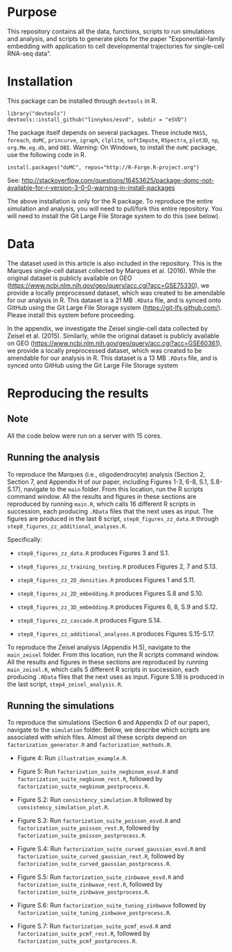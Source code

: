 # Purpose

This repository contains all the data, functions, scripts to run simulations and analysis, and scripts to generate plots for the paper
"Exponential-family embedding with application to cell developmental trajectories 
  for single-cell RNA-seq data".

# Installation

This package can be installed through `devtools` in R.

```{r}
library("devtools")
devtools::install_github("linnykos/esvd", subdir = "eSVD")
```
The package itself depends on several packages. These include `MASS`, `foreach`, `doMC`, `princurve`, `igraph`, `clplite`, `softImpute`, `RSpectra`, `plot3D`, `np`, `org.Mm.eg.db`, and `DBI`.
Warning: On Windows, to install the `doMC` package, use the following code in R.
```{r}
install.packages("doMC", repos="http://R-Forge.R-project.org")
```
See: http://stackoverflow.com/questions/16453625/package-domc-not-available-for-r-version-3-0-0-warning-in-install-packages

The above installation is only for the R package. To reproduce the entire simulation and analysis, you will need to pull/fork this entire repository.
You will need to install the Git Large File Storage system to do this (see below).

# Data 

The dataset used in this article is also included in the repository.
This is the Marques single-cell dataset collected by Marques et al. (2016). While the original dataset 
is publicly available on GEO (https://www.ncbi.nlm.nih.gov/geo/query/acc.cgi?acc=GSE75330),
we provide a locally preprocessed dataset, which was created to be amendable for our analysis in R.
This dataset is a 21 MB `.RData` file, and is synced onto GitHub using the Git Large File Storage system (https://git-lfs.github.com/). Please
install this system before proceeding.

In the appendix, we investigate the Zeisel single-cell data collected by Zeisel et al. (2015). Similarly, 
while the original dataset 
is publicly available on GEO (https://www.ncbi.nlm.nih.gov/geo/query/acc.cgi?acc=GSE60361),
we provide a locally preprocessed dataset, which was created to be amendable for our analysis in R.
This dataset is a 13 MB `.RData` file, and is synced onto GitHub using the Git Large File Storage system 

# Reproducing the results

## Note

All the code below were run on a server with 15 cores. 

## Running the analysis

To reproduce the Marques (i.e., oligodendrocyte) analysis (Section 2, Section 7, and Appendix H of our paper, including Figures 1-3, 6-8, S.1, S.8-S.17), navigate to the `main` folder. From this location, run the R scripts command window. All the results and figures in these sections are reproduced by running `main.R`, which calls 16 different R scripts in succession, each producing `.RData` files that the next uses as input. The figures are produced in the last 8 script, `step8_figures_zz_data.R` through `step8_figures_zz_additional_analyses.R`.

Specifically: 

* `step8_figures_zz_data.R` produces Figures 3 and S.1.  

* `step8_figures_zz_training_testing.R` produces Figures 2, 7 and S.13. 

* `step8_figures_zz_2D_densities.R` produces Figures 1 and S.11. 

* `step8_figures_zz_2D_embedding.R` produces Figures S.8 and S.10.

* `step8_figures_zz_3D_embedding.R` produces Figures 6, 8, S.9 and S.12. 

* `step8_figures_zz_cascade.R` produces Figure S.14. 

* `step8_figures_zz_additional_analyses.R` produces Figures S.15-S.17.

To reproduce the Zeisel analysis (Appendix H.5), navigate to the `main_zeisel` folder. From this location, run the R scripts command window. All the results and figures in these sections are reproduced by running `main_zeisel.R`, which calls 5 different R scripts in succession, each producing `.RData` files that the next uses as input. Figure S.18 is produced in the last script, `step4_zeisel_analysis.R`.

## Running the simulations

To reproduce the simulations (Section 6 and Appendix D of our paper), navigate to the `simulation` folder. Below, we describe which scripts are associated with which files. Almost all these scripts depend on `factorization_generator.R` and `factorization_methods.R`.

* Figure 4: Run `illustration_example.R`.

* Figure 5: Run `factorization_suite_negbinom_esvd.R` and `factorization_suite_negbinom_rest.R`, followed by `factorization_suite_negbinom_postprocess.R`.

* Figure S.2: Run `consistency_simulation.R` followed by `consistency_simulation_plot.R`.

* Figure S.3: Run `factorization_suite_poisson_esvd.R` and `factorization_suite_poisson_rest.R`, followed by `factorization_suite_poisson_postprocess.R`.

* Figure S.4: Run `factorization_suite_curved_gaussian_esvd.R` and `factorization_suite_curved_gaussian_rest.R`, followed by `factorization_suite_curved_gaussian_postprocess.R`.

* Figure S.5: Run `factorization_suite_zinbwave_esvd.R` and `factorization_suite_zinbwave_rest.R`, followed by `factorization_suite_zinbwave_postprocess.R`.

* Figure S.6: Run `factorization_suite_tuning_zinbwave` followed by `factorization_suite_tuning_zinbwave_postprocess.R`.

* Figure S.7: Run `factorization_suite_pcmf_esvd.R` and `factorization_suite_pcmf_rest.R`, followed by `factorization_suite_pcmf_postprocess.R`.




